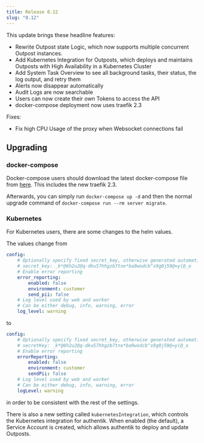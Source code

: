 ```yaml
---
title: Release 0.12
slug: "0.12"
---
```


This update brings these headline features:

- Rewrite Outpost state Logic, which now supports multiple concurrent Outpost instances.
- Add Kubernetes Integration for Outposts, which deploys and maintains Outposts with High Availability in a Kubernetes Cluster
- Add System Task Overview to see all background tasks, their status, the log output, and retry them
- Alerts now disappear automatically
- Audit Logs are now searchable
- Users can now create their own Tokens to access the API
- docker-compose deployment now uses traefik 2.3

Fixes:

- Fix high CPU Usage of the proxy when Websocket connections fail

## Upgrading

### docker-compose

Docker-compose users should download the latest docker-compose file from [here](https://raw.githubusercontent.com/goauthentik/authentik/master/docker-compose.yml). This includes the new traefik 2.3.

Afterwards, you can simply run `docker-compose up -d` and then the normal upgrade command of `docker-compose run --rm server migrate`.

### Kubernetes

For Kubernetes users, there are some changes to the helm values.

The values change from

```yaml
config:
    # Optionally specify fixed secret_key, otherwise generated automatically
    # secret_key: _k*@6h2u2@q-dku57hhgzb7tnx*ba9wodcb^s9g0j59@=y(@_o
    # Enable error reporting
    error_reporting:
        enabled: false
        environment: customer
        send_pii: false
    # Log level used by web and worker
    # Can be either debug, info, warning, error
    log_level: warning
```

to

```yaml
config:
    # Optionally specify fixed secret_key, otherwise generated automatically
    # secretKey: _k*@6h2u2@q-dku57hhgzb7tnx*ba9wodcb^s9g0j59@=y(@_o
    # Enable error reporting
    errorReporting:
        enabled: false
        environment: customer
        sendPii: false
    # Log level used by web and worker
    # Can be either debug, info, warning, error
    logLevel: warning
```

in order to be consistent with the rest of the settings.

There is also a new setting called `kubernetesIntegration`, which controls the Kubernetes integration for authentik. When enabled (the default), a Service Account is created, which allows authentik to deploy and update Outposts.
